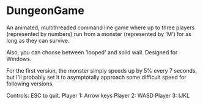 # DungeonGame

An animated, multithreaded command line game where up to three players (represented by numbers) run from a monster (represented by 'M') for as long as they can survive. 

Also, you can choose between 'looped' and solid wall. Designed for Windows. 

For the first version, the monster simply speeds up by 5% every 7 seconds, but I'll probably set it to asymptotally approach some difficult speed for following versions.

Controls:
ESC to quit.
Player 1: Arrow keys 
Player 2: WASD 
Player 3: IJKL
